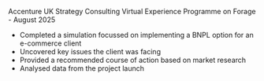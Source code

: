 Accenture UK Strategy Consulting Virtual Experience Programme on Forage - August
2025

 * Completed a simulation focussed on implementing a BNPL option for an
   e-commerce client
 * Uncovered key issues the client was facing
 * Provided a recommended course of action based on market research
 * Analysed data from the project launch
